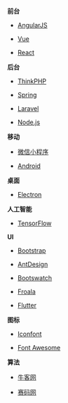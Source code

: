 **前台**

- [AngularJS](https://docs.angularjs.org/)

- [Vue](https://vuejs.bootcss.com/)

- [React](http://www.css88.com/react/)

**后台**

- [ThinkPHP](https://www.kancloud.cn/yunzhiclub/thinkphp5guide)

- [Spring](https://spring.io/)

- [Laravel](https://laravel-china.org/docs/laravel/)

- [Node.js](http://nodejs.cn/)

**移动**

- [微信小程序](https://mp.weixin.qq.com/debug/wxadoc/dev/framework/MINA.html)

- [Android](https://developer.android.google.cn)

**桌面**

- [Electron](https://electronjs.org/)

**人工智能**

- [TensorFlow](http://www.tensorfly.cn/)

**UI**

- [Bootstrap](http://v3.bootcss.com/)

- [AntDesign](https://ant.design/index-cn)

- [Bootswatch](https://bootswatch.com/)

- [Froala](https://www.froala.com/design-blocks)

- [Flutter](https://flutter.io/)

**图标**

- [Iconfont](http://www.iconfont.cn/)

- [Font Awesome](http://fontawesome.dashgame.com/)

**算法**

- [牛客网](https://www.nowcoder.com)

- [赛码网](http://www.acmcoder.com)
